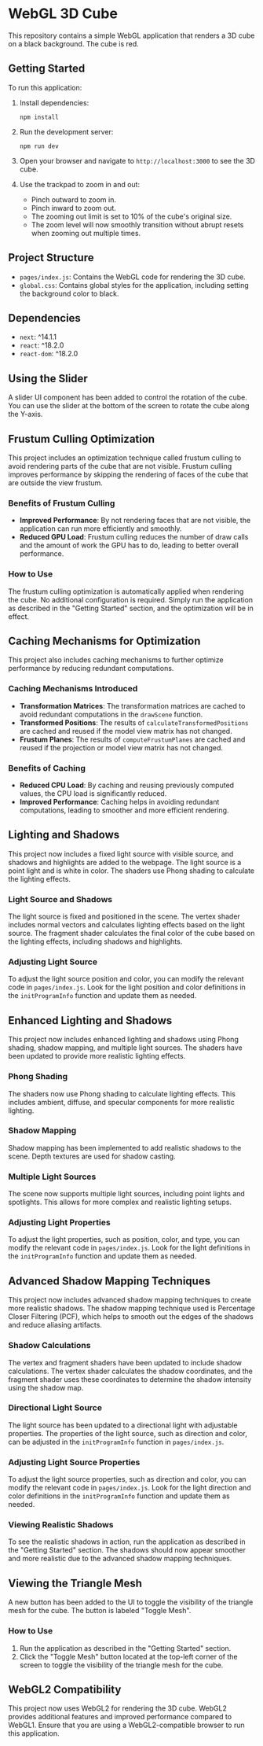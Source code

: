 # WebGL 3D Cube

This repository contains a simple WebGL application that renders a 3D cube on a black background. The cube is red.

## Getting Started

To run this application:

1. Install dependencies:
   ```
   npm install
   ```

2. Run the development server:
   ```
   npm run dev
   ```

3. Open your browser and navigate to `http://localhost:3000` to see the 3D cube.

4. Use the trackpad to zoom in and out:
   - Pinch outward to zoom in.
   - Pinch inward to zoom out.
   - The zooming out limit is set to 10% of the cube's original size.
   - The zoom level will now smoothly transition without abrupt resets when zooming out multiple times.

## Project Structure

- `pages/index.js`: Contains the WebGL code for rendering the 3D cube.
- `global.css`: Contains global styles for the application, including setting the background color to black.

## Dependencies

- `next`: ^14.1.1
- `react`: ^18.2.0
- `react-dom`: ^18.2.0

## Using the Slider

A slider UI component has been added to control the rotation of the cube. You can use the slider at the bottom of the screen to rotate the cube along the Y-axis.

## Frustum Culling Optimization

This project includes an optimization technique called frustum culling to avoid rendering parts of the cube that are not visible. Frustum culling improves performance by skipping the rendering of faces of the cube that are outside the view frustum.

### Benefits of Frustum Culling

- **Improved Performance**: By not rendering faces that are not visible, the application can run more efficiently and smoothly.
- **Reduced GPU Load**: Frustum culling reduces the number of draw calls and the amount of work the GPU has to do, leading to better overall performance.

### How to Use

The frustum culling optimization is automatically applied when rendering the cube. No additional configuration is required. Simply run the application as described in the "Getting Started" section, and the optimization will be in effect.

## Caching Mechanisms for Optimization

This project also includes caching mechanisms to further optimize performance by reducing redundant computations.

### Caching Mechanisms Introduced

- **Transformation Matrices**: The transformation matrices are cached to avoid redundant computations in the `drawScene` function.
- **Transformed Positions**: The results of `calculateTransformedPositions` are cached and reused if the model view matrix has not changed.
- **Frustum Planes**: The results of `computeFrustumPlanes` are cached and reused if the projection or model view matrix has not changed.

### Benefits of Caching

- **Reduced CPU Load**: By caching and reusing previously computed values, the CPU load is significantly reduced.
- **Improved Performance**: Caching helps in avoiding redundant computations, leading to smoother and more efficient rendering.

## Lighting and Shadows

This project now includes a fixed light source with visible source, and shadows and highlights are added to the webpage. The light source is a point light and is white in color. The shaders use Phong shading to calculate the lighting effects.

### Light Source and Shadows

The light source is fixed and positioned in the scene. The vertex shader includes normal vectors and calculates lighting effects based on the light source. The fragment shader calculates the final color of the cube based on the lighting effects, including shadows and highlights.

### Adjusting Light Source

To adjust the light source position and color, you can modify the relevant code in `pages/index.js`. Look for the light position and color definitions in the `initProgramInfo` function and update them as needed.

## Enhanced Lighting and Shadows

This project now includes enhanced lighting and shadows using Phong shading, shadow mapping, and multiple light sources. The shaders have been updated to provide more realistic lighting effects.

### Phong Shading

The shaders now use Phong shading to calculate lighting effects. This includes ambient, diffuse, and specular components for more realistic lighting.

### Shadow Mapping

Shadow mapping has been implemented to add realistic shadows to the scene. Depth textures are used for shadow casting.

### Multiple Light Sources

The scene now supports multiple light sources, including point lights and spotlights. This allows for more complex and realistic lighting setups.

### Adjusting Light Properties

To adjust the light properties, such as position, color, and type, you can modify the relevant code in `pages/index.js`. Look for the light definitions in the `initProgramInfo` function and update them as needed.

## Advanced Shadow Mapping Techniques

This project now includes advanced shadow mapping techniques to create more realistic shadows. The shadow mapping technique used is Percentage Closer Filtering (PCF), which helps to smooth out the edges of the shadows and reduce aliasing artifacts.

### Shadow Calculations

The vertex and fragment shaders have been updated to include shadow calculations. The vertex shader calculates the shadow coordinates, and the fragment shader uses these coordinates to determine the shadow intensity using the shadow map.

### Directional Light Source

The light source has been updated to a directional light with adjustable properties. The properties of the light source, such as direction and color, can be adjusted in the `initProgramInfo` function in `pages/index.js`.

### Adjusting Light Source Properties

To adjust the light source properties, such as direction and color, you can modify the relevant code in `pages/index.js`. Look for the light direction and color definitions in the `initProgramInfo` function and update them as needed.

### Viewing Realistic Shadows

To see the realistic shadows in action, run the application as described in the "Getting Started" section. The shadows should now appear smoother and more realistic due to the advanced shadow mapping techniques.

## Viewing the Triangle Mesh

A new button has been added to the UI to toggle the visibility of the triangle mesh for the cube. The button is labeled "Toggle Mesh".

### How to Use

1. Run the application as described in the "Getting Started" section.
2. Click the "Toggle Mesh" button located at the top-left corner of the screen to toggle the visibility of the triangle mesh for the cube.

## WebGL2 Compatibility

This project now uses WebGL2 for rendering the 3D cube. WebGL2 provides additional features and improved performance compared to WebGL1. Ensure that you are using a WebGL2-compatible browser to run this application.
